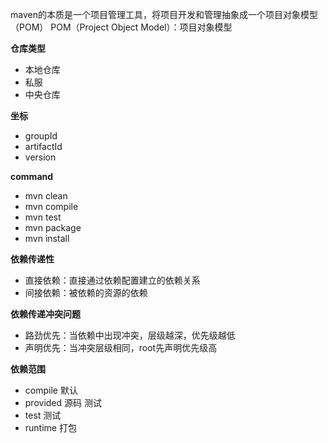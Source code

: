 maven的本质是一个项目管理工具，将项目开发和管理抽象成一个项目对象模型（POM）
POM（Project Object Model）：项目对象模型

**仓库类型**
- 本地仓库
- 私服
- 中央仓库

**坐标**
- groupId
- artifactId
- version

**command**
- mvn clean
- mvn compile
- mvn test
- mvn package
- mvn install

**依赖传递性**
- 直接依赖：直接通过依赖配置建立的依赖关系
- 间接依赖：被依赖的资源的依赖

**依赖传递冲突问题**
- 路劲优先：当依赖中出现冲突，层级越深，优先级越低
- 声明优先：当冲突层级相同，root先声明优先级高

**依赖范围**
- compile 默认
- provided 源码 测试
- test 测试
- runtime 打包